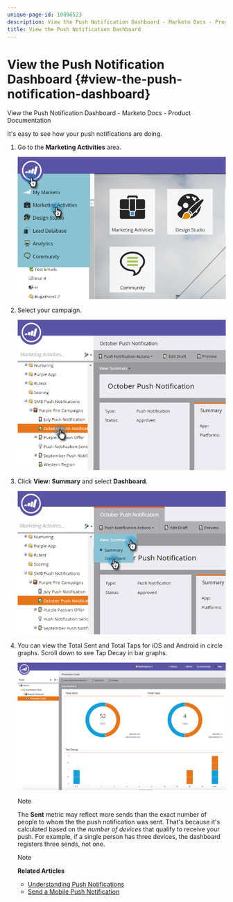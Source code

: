```yaml
---
unique-page-id: 10096523
description: View the Push Notification Dashboard - Marketo Docs - Product Documentation
title: View the Push Notification Dashboard
---
```


# View the Push Notification Dashboard {#view-the-push-notification-dashboard}

View the Push Notification Dashboard - Marketo Docs - Product Documentation

It's easy to see how your push notifications are doing.

1. Go to the **Marketing Activities** area.

   ![](assets/image2015-12-11-12-3a57-3a48.png)

1. Select your campaign.

   ![](assets/image2015-12-11-13-3a1-3a56.png)

1. Click **View: Summary** and select **Dashboard**.

   ![](assets/image2015-12-11-13-3a4-3a23.png)

1. You can view the Total Sent and Total Taps for iOS and Android in circle graphs. Scroll down to see Tap Decay in bar graphs.

   ![](assets/image2015-12-15-15-3a23-3a47.png)

   >[!NOTE]
   >
   >The **Sent** metric may reflect more sends than the exact number of people to whom the the push notification was sent. That's because it's calculated based on the *number of devices* that qualify to receive your push. For example, if a single person has three devices, the dashboard registers three sends, not one.

   >[!NOTE]
   >
   >**Related Articles**
   >
   >    
   >    
   >    * [Understanding Push Notifications](understanding-push-notifications.md)
   >    * [Send a Mobile Push Notification](send-a-mobile-push-notification.md)
   >    
   >

